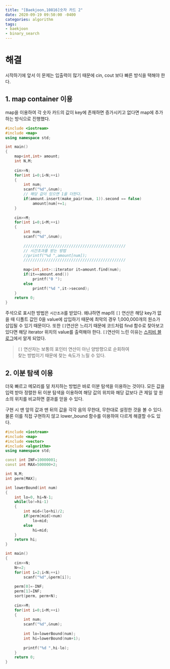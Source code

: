 ```yaml
---
title: "[Baekjoon,10816]숫자 카드 2"
date: 2020-09-19 09:50:00 -0400
categories: algorithm 
tags:
- baekjoon 
- binary_search
---
```


# 해결 
시작하기에 앞서 이 문제는 입출력이 많기 때문에 cin, cout 보다 빠른 방식을 택해야 한다. 
## 1. map container 이용 
map을 이용하여 각 숫자 카드의 값이 key에 존재하면 증가시키고 없다면 map에 추가하는 방식으로 진행했다. 
```cpp
#include <iostream>
#include <map>
using namespace std;

int main()
{
    map<int,int> amount;
    int N,M;
    
    cin>>N;
    for(int i=0;i<N;++i)
    {
        int num;
        scanf("%d",&num);
        // 해당 값이 있으면 1을 더한다. 
        if(amount.insert(make_pair(num, 1)).second == false)
            amount[num]+=1;
    }
    
    cin>>M;
    for(int i=0;i<M;++i)
    {
        int num;
        scanf("%d",&num);
        
        /////////////////////////////////////////////
        // 시간초과를 받는 방법 
        //printf("%d ",amount[num]);
        /////////////////////////////////////////////
        
        map<int,int>::iterator it=amount.find(num);
        if(it==amount.end())
            printf("0 ");
        else
            printf("%d ",it->second);
    }
    return 0;
}

```
주석으로 표시한 방법은 `시간초과`를 받았다. 왜냐하면 map의 `[]` 연산은 해당 key가 없을 때 디폴트 값인 0을 value에 삽입하기 때문에 최악의 경우 
1,000,000개의 원소가 삽입될 수 있기 때문이다. 
또한 `[]`연산은 느리기 때문에 코드처럼 find 함수로 찾아보고 있다면 해당 iterator 위치의 value를 출력해야 한다. 
`[]`연산이 느린 이유는 [스피비 블로그](https://skmagic.tistory.com/226)에서 알게 되었다. 
> `[]` 연산자는 보통의 포인터 연산이 아닌 양방향으로 순회하여  
> 찾는 방법이기 때문에 찾는 속도가 느릴 수 있다.

## 2. 이분 탐색 이용 
더욱 빠르고 메모리를 덜 차지하는 방법은 바로 이분 탐색을 이용하는 것이다. 
모든 값을 입력 받아 정렬한 뒤 이분 탐색을 이용하여 해당 값의 위치와 해당 값보다 큰 제일 앞 원소의 위치를 비교하면 결과를 얻을 수 있다. 

구현 시 맨 앞의 값과 맨 뒤의 값을 각각 음의 무한대, 무한대로 설정한 것을 볼 수 있다. 
물론 이를 직접 구현하지 않고 lower_bound 함수를 이용하여 다르게 해결할 수도 있다. 
```cpp
#include <iostream>
#include <map>
#include <vector>
#include <algorithm>
using namespace std;

const int INF=10000001;
const int MAX=500000+2;

int N,M;
int perm[MAX];

int lowerBound(int num)
{
    int lo=0, hi=N-1;
    while(lo!=hi-1)
    {
        int mid=(lo+hi)/2;
        if(perm[mid]<num)
            lo=mid;
        else
            hi=mid;
    }
    return hi;
}

int main()
{
    cin>>N;
    N+=2;
    for(int i=2;i<N;++i)
        scanf("%d",&perm[i]);
    
    perm[0]=-INF;
    perm[1]=INF;
    sort(perm, perm+N);
    
    cin>>M;
    for(int i=0;i<M;++i)
    {
        int num;
        scanf("%d",&num);
        
        int lo=lowerBound(num);
        int hi=lowerBound(num+1);
        
        printf("%d ",hi-lo);
    }
    return 0;
}

```
